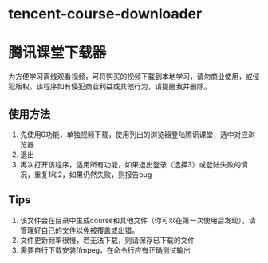 # tencent-course-downloader

# 腾讯课堂下载器

为方便学习离线观看视频，可将购买的视频下载到本地学习，请勿商业使用，或侵犯版权。该程序如有侵犯商业利益或其他行为，请提醒我并删除。

## 使用方法

1. 先使用0功能，单独视频下载，使用列出的浏览器登陆腾讯课堂，选中对应浏览器
2. 退出
3. 再次打开该程序，适用所有功能，如果退出登录（选择3）或登陆失败的情况，重复1和2，如果仍然失败，则报告bug

## Tips

1. 该文件会在目录中生成course和其他文件（你可以在第一次使用后发现），请管理好自己的文件以免被覆盖或出错。
2. 文件更新频率很慢，若无法下载，则请保存已下载的文件
3. 需要自行下载安装ffmpeg，在命令行应有正确测试输出
